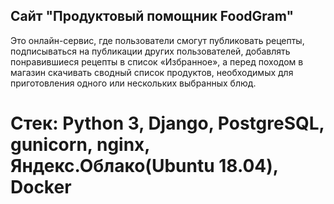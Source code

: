 ## Сайт "Продуктовый помощник FoodGram"

Это онлайн-сервис, где пользователи смогут публиковать рецепты, подписываться на публикации других пользователей, добавлять понравившиеся рецепты в список «Избранное», а перед походом в магазин скачивать сводный список продуктов, необходимых для приготовления одного или нескольких выбранных блюд.

# Стек: Python 3, Django, PostgreSQL, gunicorn, nginx, Яндекс.Облако(Ubuntu 18.04), Docker
